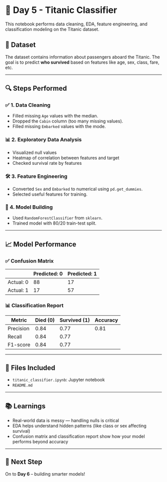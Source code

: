 # 🚢 Day 5 - Titanic Classifier

This notebook performs data cleaning, EDA, feature engineering, and classification modeling on the Titanic dataset.

## 📌 Dataset

The dataset contains information about passengers aboard the Titanic. The goal is to predict **who survived** based on features like age, sex, class, fare, etc.

---

## 🔍 Steps Performed

### ✅ 1. Data Cleaning
- Filled missing `Age` values with the median.
- Dropped the `Cabin` column (too many missing values).
- Filled missing `Embarked` values with the mode.

### 📊 2. Exploratory Data Analysis
- Visualized null values
- Heatmap of correlation between features and target
- Checked survival rate by features

### 🛠️ 3. Feature Engineering
- Converted `Sex` and `Embarked` to numerical using `pd.get_dummies`.
- Selected useful features for training.

### 🧠 4. Model Building
- Used `RandomForestClassifier` from `sklearn`.
- Trained model with 80/20 train-test split.

---

## 📈 Model Performance

### ✅ Confusion Matrix

|               | Predicted: 0 | Predicted: 1 |
|---------------|--------------|--------------|
| Actual: 0     | 88           | 17           |
| Actual: 1     | 17           | 57           |

### 📊 Classification Report

| Metric    | Died (0) | Survived (1) | Accuracy |
|-----------|----------|--------------|----------|
| Precision | 0.84     | 0.77         | 0.81     |
| Recall    | 0.84     | 0.77         |          |
| F1-score  | 0.84     | 0.77         |          |

---

## 📁 Files Included
- `titanic_classifier.ipynb`: Jupyter notebook
- `README.md`

---

## 📚 Learnings
- Real-world data is messy — handling nulls is critical
- EDA helps understand hidden patterns (like class or sex affecting survival)
- Confusion matrix and classification report show how your model performs beyond accuracy

---

## 🚀 Next Step
On to **Day 6** – building smarter models!

